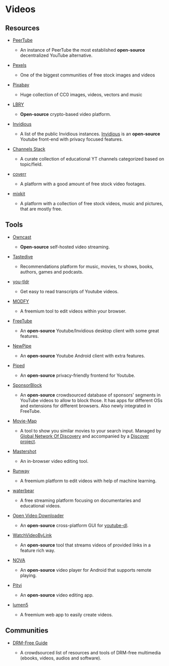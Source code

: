 # Videos

## Resources

* [PeerTube](https://libre.video)
  
   * An instance of PeerTube the most established **open-source** decentralized YouTube alternative.

* [Pexels](https://www.pexels.com)
  
   * One of the biggest communities of free stock images and videos

* [Pixabay](https://pixabay.com)
  
   * Huge collection of CC0 images, videos, vectors and music

* [LBRY](https://lbry.com)
  
   * **Open-source** crypto-based video platform.

* [Invidious](https://github.com/iv-org/documentation/blob/master/Invidious-Instances.md)
  
   * A list of the public Invidious instances. [Invidious](https://github.com/iv-org/invidious) is an **open-source** Youtube front-end with privacy focused features.

* [Channels Stack](https://channelsstack.webflow.io)
  
   * A curate collection of educational YT channels categorized based on topic/field.

* [coverr](https://coverr.co)
  
   * A platform with a good amount of free stock video footages.

* [mixkit](https://mixkit.co)
  
   * A platform with a collection of free stock videos, music and pictures, that are mostly free.

## Tools

* [Owncast](https://owncast.online)
  
   * **Open-source** self-hosted video streaming.

* [Tastedive](https://tastedive.com)
  
   * Recommendations platform for music, movies, tv shows, books, authors, games and podcasts.

* [you-tldr](https://you-tldr.com)
  
   * Get easy to read transcripts of Youtube videos.

* [MODFY](https://modfy.video)
  
   * A freemium tool to edit videos within your browser.

* [FreeTube](https://freetubeapp.io)
  
   * An **open-source** Youtube/Invidious desktop client with some great features.

* [NewPipe](https://newpipe.net)
  
   * An **open-source** Youtube Android client with extra features.

* [Piped](https://github.com/TeamPiped/Piped)
  
   * An **open-source** privacy-friendly frontend for Youtube.

* [SponsorBlock](https://sponsor.ajay.app)
  
   * An **open-source** crowdsourced database of sponsors' segments in YouTube videos to allow to block those. It has apps for different OSs and extensions for different browsers. Also newly integrated in FreeTube. 

* [Movie-Map](https://www.movie-map.com)
  
   * A tool to show you similar movies to your search input. Managed by [Global Network Of Discovery](https://www.gnod.com) and accompanied by a [Discover project](https://www.gnovies.com).

* [Mastershot](https://mastershot.app)
  
   * An in-browser video editing tool.

* [Runway](https://runwayml.com)
  
   * A freemium platform to edit videos with help of machine learning.

* [waterbear](https://www.waterbear.com)
  
   * A free streaming platform focusing on documentaries and educational videos.

* [Open Video Downloader](https://github.com/jely2002/youtube-dl-gui)
  
   * An **open-source** cross-platform GUI for [youtube-dl](https://github.com/ytdl-org/youtube-dl).

* [WatchVideoByLink](https://github.com/MohamedBakoush/WatchVideoByLink)
  
   * An **open-source** tool that streams videos of provided links in a feature rich way.

* [NOVA](https://github.com/nova-video-player/aos-AVP)
  
   * An **open-source** video player for Android that supports remote playing.

* [Pitvi](https://gitlab.gnome.org/GNOME/pitivi)
  
   * An **open-source** video editing app.

* [lumen5](https://lumen5.com)
  
   * A freemium web app to easily create videos.

## Communities

* [DRM-Free Guide](https://www.defectivebydesign.org/guide)
  
   - A crowdsourced list of resources and tools of DRM-free multimedia (ebooks, videos, audios and software).
